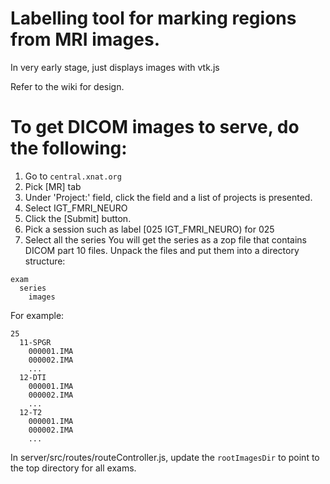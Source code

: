 # Labelling tool for marking regions from MRI images.
In very early stage, just displays images with vtk.js

Refer to the wiki for design.

# To get DICOM images to serve, do the following:
1) Go to `central.xnat.org`
2) Pick [MR] tab
3) Under 'Project:' field, click the field and a list of projects is presented.
4) Select IGT_FMRI_NEURO
5) Click the [Submit] button.
6) Pick a session such as label [025 IGT_FMRI_NEURO) for 025
7) Select all the series
You will get the series as a zop file that contains DICOM part 10 files.
Unpack the files and put them into a directory structure:
```
exam
  series
    images
```
For example:
```
25
  11-SPGR
    000001.IMA
    000002.IMA
    ...
  12-DTI
    000001.IMA
    000002.IMA
    ...
  12-T2
    000001.IMA
    000002.IMA
    ...
```

In server/src/routes/routeController.js, update the `rootImagesDir` to point to the top directory for all exams.
